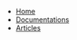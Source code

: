 <!-- docs/_sidebar.md -->

* [Home](/README.md)
* [Documentations](/docs/)
* [Articles](/articles/README.md)
